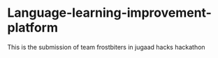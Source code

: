 # Language-learning-improvement-platform
This is the submission of team frostbiters in jugaad hacks hackathon
